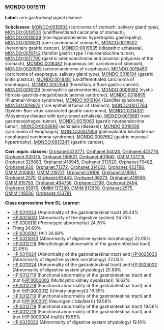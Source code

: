 
### [MONDO:0015111](http://purl.obolibrary.org/obo/MONDO_0015111)
**Label:** rare gastroesophageal disease

**Subclasses:** [MONDO:0018503](http://purl.obolibrary.org/obo/MONDO_0018503) (carcinoma of stomach, salivary gland type), [MONDO:0018504](http://purl.obolibrary.org/obo/MONDO_0018504) (undifferentiated carcinoma of stomach), [MONDO:0018009](http://purl.obolibrary.org/obo/MONDO_0018009) (non-hypoproteinemic hypertrophic gastropathy), [MONDO:0018501](http://purl.obolibrary.org/obo/MONDO_0018501) (rare carcinoma of stomach), [MONDO:0018502](http://purl.obolibrary.org/obo/MONDO_0018502) (hereditary gastric cancer), [MONDO:0019635](http://purl.obolibrary.org/obo/MONDO_0019635) (idiopathic achalasia), [MONDO:0018742](http://purl.obolibrary.org/obo/MONDO_0018742) (familial gastric type 1 neuroendocrine tumor), [MONDO:0017790](http://purl.obolibrary.org/obo/MONDO_0017790) (gastric adenocarcinoma and proximal polyposis of the stomach), [MONDO:0018482](http://purl.obolibrary.org/obo/MONDO_0018482) (squamous cell carcinoma of stomach), [MONDO:0020565](http://purl.obolibrary.org/obo/MONDO_0020565) (adenocarcinoma of esophagus), [MONDO:0018480](http://purl.obolibrary.org/obo/MONDO_0018480) (carcinoma of esophagus, salivary gland type), [MONDO:0018184](http://purl.obolibrary.org/obo/MONDO_0018184) (gastric linitis plastica), [MONDO:0018481](http://purl.obolibrary.org/obo/MONDO_0018481) (undifferentiated carcinoma of esophagus), [MONDO:0007648](http://purl.obolibrary.org/obo/MONDO_0007648) (hereditary diffuse gastric cancer), [MONDO:0016129](http://purl.obolibrary.org/obo/MONDO_0016129) (eosinophilic gastroenteritis), [MONDO:0009062](http://purl.obolibrary.org/obo/MONDO_0009062) (cystic fibrosis-gastritis-megaloblastic anemia syndrome), [MONDO:0018895](http://purl.obolibrary.org/obo/MONDO_0018895) (Plummer-Vinson syndrome), [MONDO:0019104](http://purl.obolibrary.org/obo/MONDO_0019104) (Sandifer syndrome), [MONDO:0018972](http://purl.obolibrary.org/obo/MONDO_0018972) (rare epithelial tumor of stomach), [MONDO:0017784](http://purl.obolibrary.org/obo/MONDO_0017784) (Epstein-Barr virus-associated gastric carcinoma), [MONDO:0014331](http://purl.obolibrary.org/obo/MONDO_0014331) (Moyamoya disease with early-onset achalasia), [MONDO:0015881](http://purl.obolibrary.org/obo/MONDO_0015881) (rare gastroesophageal tumor), [MONDO:0015062](http://purl.obolibrary.org/obo/MONDO_0015062) (gastric neuroendocrine tumor), [MONDO:0008698](http://purl.obolibrary.org/obo/MONDO_0008698) (achalasia (disease)), [MONDO:0019086](http://purl.obolibrary.org/obo/MONDO_0019086) (carcinoma of esophagus), [MONDO:0007856](http://purl.obolibrary.org/obo/MONDO_0007856) (palmoplantar keratoderma-esophageal carcinoma syndrome), [MONDO:0007652](http://purl.obolibrary.org/obo/MONDO_0007652) (gastric mucosal hypertrophy), [MONDO:0013347](http://purl.obolibrary.org/obo/MONDO_0013347) (gastric cancer), 

**Corr. equiv. classes:** [Orphanet:423771](http://www.orpha.net/ORDO/Orphanet_423771), [Orphanet:54028](http://www.orpha.net/ORDO/Orphanet_54028), [Orphanet:423776](http://www.orpha.net/ORDO/Orphanet_423776), [Orphanet:100075](http://www.orpha.net/ORDO/Orphanet_100075), [Orphanet:180821](http://www.orpha.net/ORDO/Orphanet_180821), [Orphanet:401945](http://www.orpha.net/ORDO/Orphanet_401945), [OMIM:137215](http://purl.obolibrary.org/obo/OMIM_137215), [Orphanet:329883](http://www.orpha.net/ORDO/Orphanet_329883), [Orphanet:418945](http://www.orpha.net/ORDO/Orphanet_418945), [Orphanet:313920](http://www.orpha.net/ORDO/Orphanet_313920), [Orphanet:70482](http://www.orpha.net/ORDO/Orphanet_70482), [Orphanet:930](http://www.orpha.net/ORDO/Orphanet_930), [Orphanet:71272](http://www.orpha.net/ORDO/Orphanet_71272), [Orphanet:314022](http://www.orpha.net/ORDO/Orphanet_314022), [Orphanet:423786](http://www.orpha.net/ORDO/Orphanet_423786), [OMIM:200400](http://purl.obolibrary.org/obo/OMIM_200400), [OMIM:219721](http://purl.obolibrary.org/obo/OMIM_219721), [Orphanet:26106](http://www.orpha.net/ORDO/Orphanet_26106), [Orphanet:418951](http://www.orpha.net/ORDO/Orphanet_418951), [Orphanet:2070](http://www.orpha.net/ORDO/Orphanet_2070), [Orphanet:63443](http://www.orpha.net/ORDO/Orphanet_63443), [Orphanet:36273](http://www.orpha.net/ORDO/Orphanet_36273), [Orphanet:418959](http://www.orpha.net/ORDO/Orphanet_418959), [OMIM:615750](http://purl.obolibrary.org/obo/OMIM_615750), [Orphanet:464756](http://www.orpha.net/ORDO/Orphanet_464756), [Orphanet:2198](http://www.orpha.net/ORDO/Orphanet_2198), [Orphanet:2494](http://www.orpha.net/ORDO/Orphanet_2494), [Orphanet:99976](http://www.orpha.net/ORDO/Orphanet_99976), [OMIM:137280](http://purl.obolibrary.org/obo/OMIM_137280), [OMIM:613659](http://purl.obolibrary.org/obo/OMIM_613659), [Orphanet:2575](http://www.orpha.net/ORDO/Orphanet_2575), [OMIM:148500](http://purl.obolibrary.org/obo/OMIM_148500), [Orphanet:423781](http://www.orpha.net/ORDO/Orphanet_423781), 

**Class expressions from DL-Learner:**

- [HP:0011024](http://purl.obolibrary.org/obo/HP_0011024) (Abnormality of the gastrointestinal tract) 26.44%
- [HP:0025031](http://purl.obolibrary.org/obo/HP_0025031) (Abnormality of the digestive system) 24.75%
- [HP:0000118](http://purl.obolibrary.org/obo/HP_0000118) (Phenotypic abnormality) 24.70%
- Thing 24.69%
- [HP:0000001](http://purl.obolibrary.org/obo/HP_0000001) (All) 24.69%
- [HP:0025033](http://purl.obolibrary.org/obo/HP_0025033) (Abnormality of digestive system morphology) 22.05%
- [HP:0012718](http://purl.obolibrary.org/obo/HP_0012718) (Morphological abnormality of the gastrointestinal tract) 22.05%
- [HP:0011024](http://purl.obolibrary.org/obo/HP_0011024) (Abnormality of the gastrointestinal tract) and [HP:0025033](http://purl.obolibrary.org/obo/HP_0025033) (Abnormality of digestive system morphology) 22.05%
- [HP:0011024](http://purl.obolibrary.org/obo/HP_0011024) (Abnormality of the gastrointestinal tract) and [HP:0025032](http://purl.obolibrary.org/obo/HP_0025032) (Abnormality of digestive system physiology) 20.68%
- [HP:0012719](http://purl.obolibrary.org/obo/HP_0012719) (Functional abnormality of the gastrointestinal tract) and (not ([HP:0000003](http://purl.obolibrary.org/obo/HP_0000003) (Multicystic kidney dysplasia))) 19.62%
- [HP:0012719](http://purl.obolibrary.org/obo/HP_0012719) (Functional abnormality of the gastrointestinal tract) and (not ([HP:0000012](http://purl.obolibrary.org/obo/HP_0000012) (Urinary urgency))) 19.59%
- [HP:0012719](http://purl.obolibrary.org/obo/HP_0012719) (Functional abnormality of the gastrointestinal tract) and (not ([HP:0000011](http://purl.obolibrary.org/obo/HP_0000011) (Neurogenic bladder))) 19.58%
- [HP:0012719](http://purl.obolibrary.org/obo/HP_0012719) (Functional abnormality of the gastrointestinal tract) 19.56%
- [HP:0012719](http://purl.obolibrary.org/obo/HP_0012719) (Functional abnormality of the gastrointestinal tract) and (not ([HP:0000004](http://purl.obolibrary.org/obo/HP_0000004) (null))) 19.56%
- [HP:0025032](http://purl.obolibrary.org/obo/HP_0025032) (Abnormality of digestive system physiology) 19.16%


